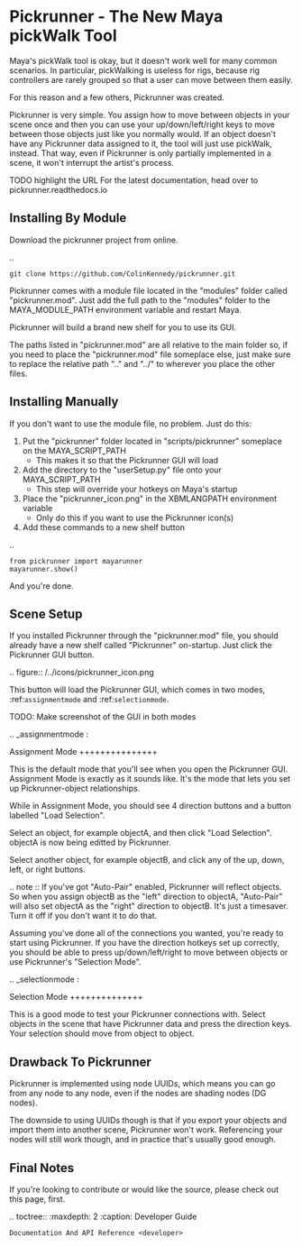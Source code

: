 Pickrunner - The New Maya pickWalk Tool
=======================================


Maya's pickWalk tool is okay, but it doesn't work well for many common scenarios.
In particular, pickWalking is useless for rigs, because rig controllers are
rarely grouped so that a user can move between them easily.

For this reason and a few others, Pickrunner was created.

Pickrunner is very simple. You assign how to move between objects in your scene
once and then you can use your up/down/left/right keys to move between those
objects just like you normally would. If an object doesn't have any
Pickrunner data assigned to it, the tool will just use pickWalk, instead. That
way, even if Pickrunner is only partially implemented in a scene, it won't
interrupt the artist's process.


TODO highlight the URL
For the latest documentation, head over to pickrunner.readthedocs.io

Installing By Module
--------------------

Download the pickrunner project from online.

..

    git clone https://github.com/ColinKennedy/pickrunner.git


Pickrunner comes with a module file located in the "modules" folder called
"pickrunner.mod". Just add the full path to the "modules" folder to the
MAYA_MODULE_PATH environment variable and restart Maya.

Pickrunner will build a brand new shelf for you to use its GUI.

The paths listed in "pickrunner.mod" are all relative to the main folder so, if
you need to place the "pickrunner.mod" file someplace else, just make sure to
replace the relative path "..\" and "../" to wherever you place the other
files.

Installing Manually
-------------------

If you don't want to use the module file, no problem. Just do this:

1. Put the "pickrunner" folder located in "scripts/pickrunner" someplace on the
   MAYA_SCRIPT_PATH
   - This makes it so that the Pickrunner GUI will load
2. Add the directory to the "userSetup.py" file onto your MAYA_SCRIPT_PATH
   - This step will override your hotkeys on Maya's startup
3. Place the "pickrunner_icon.png" in the XBMLANGPATH environment variable
   - Only do this if you want to use the Pickrunner icon(s)
4. Add these commands to a new shelf button

..

    from pickrunner import mayarunner
    mayarunner.show()

And you're done.



Scene Setup
-----------

If you installed Pickrunner through the "pickrunner.mod" file, you should
already have a new shelf called "Pickrunner" on-startup. Just click the
Pickrunner GUI button.

.. figure:: /../icons/pickrunner_icon.png

This button will load the Pickrunner GUI, which comes in two modes,
:ref:`assignmentmode` and :ref:`selectionmode`.

TODO: Make screenshot of the GUI in both modes


.. _assignmentmode :

Assignment Mode
+++++++++++++++

This is the default mode that you'll see when you open the Pickrunner GUI.
Assignment Mode is exactly as it sounds like. It's the mode that lets you set
up Pickrunner-object relationships.

While in Assignment Mode, you should see 4 direction buttons and a button
labelled "Load Selection".

Select an object, for example objectA, and then click "Load Selection". objectA
is now being editted by Pickrunner.

Select another object, for example objectB, and click any of the up, down, left,
or right buttons.

.. note ::
    If you've got "Auto-Pair" enabled, Pickrunner will reflect objects.
    So when you assign objectB as the "left" direction to objectA, "Auto-Pair"
    will also set objectA as the "right" direction to objectB.
    It's just a timesaver. Turn it off if you don't want it to do that.

Assuming you've done all of the connections you wanted, you're ready to start
using Pickrunner. If you have the direction hotkeys set up correctly, you
should be able to press up/down/left/right to move between objects or use
Pickrunner's "Selection Mode".


.. _selectionmode :

Selection Mode
++++++++++++++

This is a good mode to test your Pickrunner connections with. Select objects in
the scene that have Pickrunner data and press the direction keys. Your
selection should move from object to object.


Drawback To Pickrunner
----------------------

Pickrunner is implemented using node UUIDs, which means you can go from any
node to any node, even if the nodes are shading nodes (DG nodes).


The downside to using UUIDs though is that if you export your objects and
import them into another scene, Pickrunner won't work. Referencing your nodes
will still work though, and in practice that's usually good enough.


Final Notes
-----------

If you're looking to contribute or would like the source, please check out
this page, first.

.. toctree::
    :maxdepth: 2
    :caption: Developer Guide

    Documentation And API Reference <developer>

